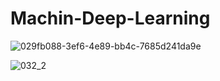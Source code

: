 # Machin-Deep-Learning
![029fb088-3ef6-4e89-bb4c-7685d241da9e](https://user-images.githubusercontent.com/110071838/198440748-7d5810d4-5eb5-4713-bf16-d85a2da6a87f.jpg)



![032_2](https://user-images.githubusercontent.com/110071838/198439769-0eb76345-304d-49f7-9ef5-cf672a228db4.jpg)



